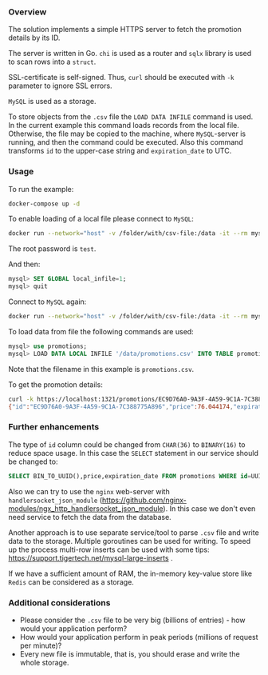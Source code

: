 ### Overview

The solution implements a simple HTTPS server to fetch the promotion details by its ID.

The server is written in Go. `chi` is used as a router and `sqlx` library is used to scan rows into a `struct`.

SSL-certificate is self-signed. Thus, `curl` should be executed with `-k` parameter to ignore SSL errors.

`MySQL` is used as a storage. 

To store objects from the `.csv` file the `LOAD DATA INFILE` command is used. In the current example this command loads records from the local file. Otherwise, the file may be copied to the machine, where `MySQL`-server is running, and then the command could be executed. Also this command transforms `id` to the upper-case string and `expiration_date` to UTC. 

### Usage

To run the example:

```bash
docker-compose up -d
```

To enable loading of a local file please connect to `MySQL`:

```bash
docker run --network="host" -v /folder/with/csv-file:/data -it --rm mysql mysql -h 127.0.0.1 -P 3306 --protocol=tcp --local-infile=1 -uroot -p
```

The root password is `test`.

And then:

```sql
mysql> SET GLOBAL local_infile=1;
mysql> quit
```

Connect to `MySQL` again:

```bash
docker run --network="host" -v /folder/with/csv-file:/data -it --rm mysql mysql -h 127.0.0.1 -P 3306 --protocol=tcp --local-infile=1 -uroot -p
```

To load data from file the following commands are used:

```sql
mysql> use promotions;
mysql> LOAD DATA LOCAL INFILE '/data/promotions.csv' INTO TABLE promotions FIELDS TERMINATED BY "," LINES TERMINATED BY "\n" IGNORE 1 LINES (@in_id,price,@exp_date) SET id=UPPER(@in_id), expiration_date=CONVERT_TZ(SUBSTR(@exp_date, 1, 19), INSERT(SUBSTR(@exp_date, 21, 5), 4, 1, ':'), '+00:00');
```

Note that the filename in this example is `promotions.csv`. 

To get the promotion details:

```bash
curl -k https://localhost:1321/promotions/EC9D76A0-9A3F-4A59-9C1A-7C388775A896
{"id":"EC9D76A0-9A3F-4A59-9C1A-7C388775A896","price":76.044174,"expiration_date":"2018-06-08 04:12:54"}
```

### Further enhancements

The type of `id` column could be changed from `CHAR(36)` to `BINARY(16)` to reduce space usage. In this case the `SELECT` statement in our service should be changed to:

```sql
SELECT BIN_TO_UUID(),price,expiration_date FROM promotions WHERE id=UUID_TO_BIN(?)
```

Also we can try to use the `nginx` web-server with `handlersocket_json_module` (https://github.com/nginx-modules/ngx_http_handlersocket_json_module). In this case we don't even need service to fetch the data from the database.

Another approach is to use separate service/tool to parse `.csv` file and write data to the storage. Multiple goroutines can be used for writing. To speed up the process multi-row inserts can be used with some tips: https://support.tigertech.net/mysql-large-inserts . 

If we have a sufficient amount of RAM, the in-memory key-value store like `Redis` can be considered as a storage.

### Additional considerations

- Please consider the `.csv` file to be very big (billions of entries) - how would your application perform?
- How would your application perform in peak periods (millions of request per minute)?
- Every new file is immutable, that is, you should erase and write the whole storage.

